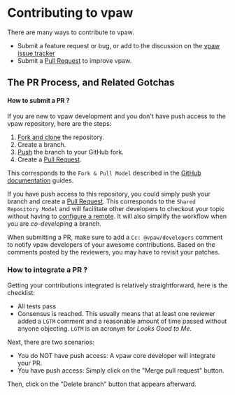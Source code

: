 # Contributing to vpaw

There are many ways to contribute to vpaw.

- Submit a feature request or bug, or add to the discussion on the [vpaw issue
  tracker][is]
- Submit a [Pull Request][pr] to improve vpaw.

## The PR Process, and Related Gotchas

#### How to submit a PR ?

If you are new to vpaw development and you don't have push access to the vpaw
repository, here are the steps:

1. [Fork and clone][fk] the repository.
2. Create a branch.
3. [Push][push] the branch to your GitHub fork.
4. Create a [Pull Request][pr].

This corresponds to the `Fork & Pull Model` described in the
[GitHub documentation](https://docs.github.com/en/pull-requests/collaborating-with-pull-requests/getting-started/about-collaborative-development-models)
guides.

If you have push access to this repository, you could simply push your branch
and create a [Pull Request][pr]. This corresponds to the
`Shared Repository Model` and will facilitate other developers to checkout your
topic without having to
[configure a remote](https://help.github.com/articles/configuring-a-remote-for-a-fork/).
It will also simplify the workflow when you are _co-developing_ a branch.

When submitting a PR, make sure to add a `Cc: @vpaw/developers` comment to
notify vpaw developers of your awesome contributions. Based on the comments
posted by the reviewers, you may have to revisit your patches.

### How to integrate a PR ?

Getting your contributions integrated is relatively straightforward, here is the
checklist:

- All tests pass
- Consensus is reached. This usually means that at least one reviewer added a
  `LGTM` comment and a reasonable amount of time passed without anyone
  objecting. `LGTM` is an acronym for _Looks Good to Me_.

Next, there are two scenarios:

- You do NOT have push access: A vpaw core developer will integrate your PR.
- You have push access: Simply click on the "Merge pull request" button.

Then, click on the "Delete branch" button that appears afterward.

[fk]: http://help.github.com/forking/
[push]: https://help.github.com/articles/pushing-to-a-remote/
[pr]: https://github.com/KitwareMedical/vpaw/merge_requests
[is]: https://github.com/KitwareMedical/vpaw/issues
